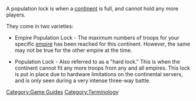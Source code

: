 A population lock is when a [continent](continent.md) is full,
and cannot hold any more players.

They come in two varieties:

- Empire Population Lock - The maximum numbers of troops for your
  specific [empire](empire.md) has been reached for this
  continent. However, the same may not be true for the other empire at
  the time.

<!-- -->

- Population Lock - Also referred to as a "hard lock." This is when
  the continent cannot fit any more troops from any and all empires.
  This lock is put in place due to hardware limitations on the
  continental servers, and is only seen during a very intense
  three-way battle.

[Category:Game Guides](Category:Game_Guides.md)
[Category:Terminology](Category:Terminology.md)
